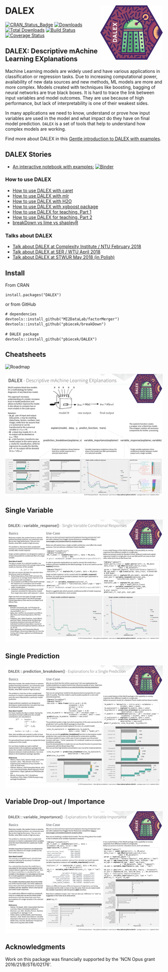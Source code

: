 # DALEX <img src="man/figures/logo.png" align="right" />

[![CRAN_Status_Badge](http://www.r-pkg.org/badges/version/DALEX)](https://cran.r-project.org/package=DALEX)
[![Downloads](http://cranlogs.r-pkg.org/badges/DALEX)](http://cran.rstudio.com/package=DALEX)
[![Total Downloads](http://cranlogs.r-pkg.org/badges/grand-total/DALEX?color=orange)](http://cranlogs.r-pkg.org/badges/grand-total/DALEX)
[![Build Status](https://api.travis-ci.org/pbiecek/DALEX.png)](https://travis-ci.org/pbiecek/DALEX)
[![Coverage
Status](https://img.shields.io/codecov/c/github/pbiecek/DALEX/master.svg)](https://codecov.io/github/pbiecek/DALEX?branch=master)

## DALEX: Descriptive mAchine Learning EXplanations

Machine Learning models are widely used and have various applications in classification or regression tasks. Due to increasing computational power, availability of new data sources and new methods, ML models are more and more complex. Models created with techniques like boosting, bagging of neural networks are true black boxes. It is hard to trace the link between input variables and model outcomes. They are use because of high performance, but lack of interpretability is one of their weakest sides.

In many applications we need to know, understand or prove how input variables are used in the model and what impact do they have on final model prediction. `DALEX` is a set of tools that help to understand how complex models are working.

Find more about DALEX in this [Gentle introduction to DALEX with examples](https://pbiecek.github.io/DALEX_docs/).

## DALEX Stories

* [An interactive notebook with examples:](https://mybinder.org/v2/gh/pbiecek/DALEX_docs/master?filepath=jupyter-notebooks%2FDALEX.ipynb) [![Binder](https://mybinder.org/badge.svg)](https://mybinder.org/v2/gh/pbiecek/DALEX_docs/master?filepath=jupyter-notebooks%2FDALEX.ipynb)

### How to use DALEX

* [How to use DALEX with caret](https://rawgithub.com/pbiecek/DALEX_docs/master/vignettes/DALEX_caret.html)
* [How to use DALEX with mlr](https://rawgithub.com/pbiecek/DALEX_docs/master/vignettes/DALEX_mlr.html)
* [How to use DALEX with H2O](https://rawgit.com/pbiecek/DALEX_docs/master/vignettes/DALEX_h2o.html)
* [How to use DALEX with xgboost package](https://rawgithub.com/pbiecek/DALEX_docs/master/vignettes/DALEX_and_xgboost.html)
* [How to use DALEX for teaching. Part 1](https://rawgithub.com/pbiecek/DALEX_docs/master/vignettes/DALEX_teaching.html)
* [How to use DALEX for teaching. Part 2](https://rawgit.com/pbiecek/DALEX_docs/master/examples/What%20they%20have%20learned%20-%20part%202.html)
* [breakDown vs lime vs shapleyR](https://rawgit.com/pbiecek/DALEX_docs/master/vignettes/Comparison_between_breakdown%2C_lime%2C_shapley.html)

### Talks about DALEX

* [Talk about DALEX at Complexity Institute / NTU February 2018](https://github.com/pbiecek/pbiecek.github.io/blob/master/Presentations/DALEX_at_NTU_2018.pdf)
* [Talk about DALEX at SER / WTU April 2018](https://github.com/pbiecek/Talks/blob/master/2018/SER_DALEX.pdf)
* [Talk about DALEX at STWUR May 2018 (in Polish)](https://github.com/STWUR/eRementarz-29-05-2018)

## Install

From CRAN

```{r}
install.packages("DALEX")
```

or from GitHub

```{r}
# dependencies
devtools::install_github("MI2DataLab/factorMerger")
devtools::install_github("pbiecek/breakDown")

# DALEX package
devtools::install_github("pbiecek/DALEX")
```

## Cheatsheets

![Roadmap](https://raw.githubusercontent.com/pbiecek/DALEX_docs/master/images/Explain.png)

![DALEX_intro](misc/DALEX_intro.png)


## Single Variable

![DALEX_single_variable](misc/DALEX_single_variable.png)

## Single Prediction

![DALEX_single_prediction](misc/DALEX_single_prediction.png)

## Variable Drop-out / Importance

![DALEX_variable_dropout](misc/DALEX_variable_dropout.png)


## Acknowledgments

Work on this package was financially supported by the 'NCN Opus grant 2016/21/B/ST6/02176'.
    
